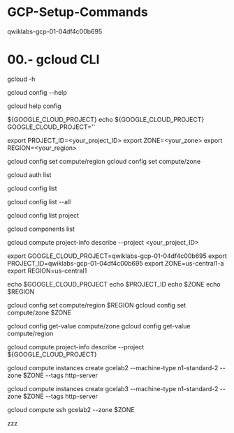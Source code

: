 # GCP-Setup-Commands

qwiklabs-gcp-01-04df4c00b695

# 00.- gcloud CLI

gcloud -h

gcloud config --help

gcloud help config




${GOOGLE_CLOUD_PROJECT}
echo ${GOOGLE_CLOUD_PROJECT}
GOOGLE_CLOUD_PROJECT=''

export PROJECT_ID=<your_project_ID>
export ZONE=<your_zone>
export REGION=<your_region>

gcloud config set compute/region <REGION>
gcloud config set compute/zone <ZONE>

gcloud auth list

gcloud config list

gcloud config list --all

gcloud config list project

gcloud components list

gcloud compute project-info describe --project <your_project_ID>

export GOOGLE_CLOUD_PROJECT=qwiklabs-gcp-01-04df4c00b695
export PROJECT_ID=qwiklabs-gcp-01-04df4c00b695
export ZONE=us-central1-a
export REGION=us-central1

echo $GOOGLE_CLOUD_PROJECT
echo $PROJECT_ID
echo $ZONE
echo $REGION

gcloud config set compute/region $REGION
gcloud config set compute/zone $ZONE

gcloud config get-value compute/zone
gcloud config get-value compute/region

gcloud compute project-info describe --project ${GOOGLE_CLOUD_PROJECT}

gcloud compute instances create gcelab2 --machine-type n1-standard-2 --zone $ZONE --tags http-server

gcloud compute instances create gcelab3 --machine-type n1-standard-2 --zone $ZONE --tags http-server

gcloud compute ssh gcelab2 --zone $ZONE







zzz